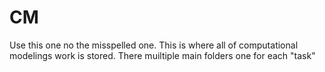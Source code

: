# CM
Use this one no the misspelled one.
This is where all of computational modelings work is stored. There muiltiple main folders one for each "task"
